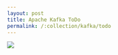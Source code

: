 ```yaml
---
layout: post
title: Apache Kafka ToDo
permalink: /:collection/kafka/todo
---
```


![]({{site.cdn}}/kafka/future-topics.png)
